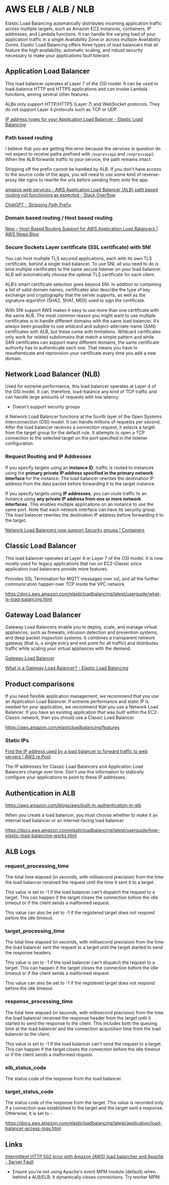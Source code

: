 # AWS ELB / ALB / NLB

Elastic Load Balancing automatically distributes incoming application traffic across multiple targets, such as Amazon EC2 instances, containers, IP addresses, and Lambda functions. It can handle the varying load of your application traffic in a single Availability Zone or across multiple Availability Zones. Elastic Load Balancing offers three types of load balancers that all feature the high availability, automatic scaling, and robust security necessary to make your applications fault tolerant.

## Application Load Balancer

This load balancer operates at Layer 7 of the OSI model. It can be used to load-balance HTTP and HTTPS applications and can invoke Lambda functions, among several other features.

ALBs only support HTTP/HTTPS (Layer 7) and WebSocket protocols. They do not support Layer 4 protocols such as TCP or UDP.

[IP address types for your Application Load Balancer - Elastic Load Balancing](https://docs.aws.amazon.com/elasticloadbalancing/latest/application/load-balancer-ip-address-type.html)

### Path based routing

I believe that you are getting this error because the services in question do not expect to receive paths prefixed with `/expressapp` and `/expressapp2`. When the ALB forwards traffic to your service, the path remains intact.

Stripping off the prefix cannot be handled by ALB. If you don't have access to the source code of the apps, you will need to use some kind of reverse-proxy like nginx to rewrite the urls before sending them onto the app.

[amazon web services - AWS Application Load Balancer (ALB) path based routing not functioning as expected - Stack Overflow](https://stackoverflow.com/questions/45216486/aws-application-load-balancer-alb-path-based-routing-not-functioning-as-expect)

[ChatGPT - Stripping Path Prefix](https://chatgpt.com/share/67a11208-da34-8005-8004-7c625373e55b)

### Domain based routing / Host based routing

[New – Host-Based Routing Support for AWS Application Load Balancers \| AWS News Blog](https://aws.amazon.com/blogs/aws/new-host-based-routing-support-for-aws-application-load-balancers/)

### Secure Sockets Layer certificate (SSL certificate) with SNI

You can host multiple TLS secured applications, each with its own TLS certificate, behind a single load balancer. To use SNI, all you need to do is bind multiple certificates to the same secure listener on your load balancer. ALB will automatically choose the optimal TLS certificate for each client.

ALB’s smart certificate selection goes beyond SNI. In addition to containing a list of valid domain names, certificates also describe the type of key exchange and cryptography that the server supports, as well as the signature algorithm (SHA2, SHA1, MD5) used to sign the certificate.

With SNI support AWS makes it easy to use more than one certificate with the same ALB. The most common reason you might want to use multiple certificates is to handle different domains with the same load balancer. It’s always been possible to use wildcard and subject-alternate-name (SAN) certificates with ALB, but these come with limitations. Wildcard certificates only work for related subdomains that match a simple pattern and while SAN certificates can support many different domains, the same certificate authority has to authenticate each one. That means you have to reauthenticate and reprovision your certificate every time you add a new domain.

## Network Load Balancer (NLB)

Used for extreme performance, this load balancer operates at Layer 4 of the OSI model. It can, therefore, load-balance any kind of TCP traffic and can handle large amounts of requests with low latency.

- Doesn't support security groups

A Network Load Balancer functions at the fourth layer of the Open Systems Interconnection (OSI) model. It can handle millions of requests per second. After the load balancer receives a connection request, it selects a target from the target group for the default rule. It attempts to open a TCP connection to the selected target on the port specified in the listener configuration.

### Request Routing and IP Addresses

If you specify targets using an **instance ID**, traffic is routed to instances using the **primary private IP address specified in the primary network interface** for the instance. The load balancer rewrites the destination IP address from the data packet before forwarding it to the target instance.

If you specify targets using **IP addresses**, you can route traffic to an instance using **any private IP address from one or more network interfaces**. This enables multiple applications on an instance to use the same port. Note that each network interface can have its security group. The load balancer rewrites the destination IP address before forwarding it to the target.

[Network Load Balancers now support Security groups \| Containers](https://aws.amazon.com/blogs/containers/network-load-balancers-now-support-security-groups/)

## Classic Load Balancer

This load balancer operates at Layer 4 or Layer 7 of the OSI model. It is now mostly used for legacy applications that run on EC2-Classic since application load balancers provide more features.

Provides SSL Termination for MQTT messages over ssl, and all the further communication happen over TCP inside the VPC network.

https://docs.aws.amazon.com/elasticloadbalancing/latest/userguide/what-is-load-balancing.html

## Gateway Load Balancer

Gateway Load Balancers enable you to deploy, scale, and manage virtual appliances, such as firewalls, intrusion detection and prevention systems, and deep packet inspection systems. It combines a transparent network gateway (that is, a single entry and exit point for all traffic) and distributes traffic while scaling your virtual appliances with the demand.

[Gateway Load Balancer](https://aws.amazon.com/elasticloadbalancing/gateway-load-balancer/)

[What is a Gateway Load Balancer? - Elastic Load Balancing](https://docs.aws.amazon.com/elasticloadbalancing/latest/gateway/introduction.html)

## Product comparisons

If you need flexible application management, we recommend that you use an Application Load Balancer. If extreme performance and static IP is needed for your application, we recommend that you use a Network Load Balancer. If you have an existing application that was built within the EC2-Classic network, then you should use a Classic Load Balancer.

https://aws.amazon.com/elasticloadbalancing/features

### Static IPs

[Find the IP address used by a load balancer to forward traffic to web servers \| AWS re:Post](https://repost.aws/knowledge-center/elb-find-load-balancer-ip)

The IP addresses for Classic Load Balancers and Application Load Balancers change over time. Don't use this information to statically configure your applications to point to these IP addresses.

## Authentication in ALB

https://aws.amazon.com/blogs/aws/built-in-authentication-in-alb

When you create a load balancer, you must choose whether to make it an internal load balancer or an internet-facing load balancer.

https://docs.aws.amazon.com/elasticloadbalancing/latest/userguide/how-elastic-load-balancing-works.html

## ALB Logs

### request_processing_time

The total time elapsed (in seconds, with millisecond precision) from the time the load balancer received the request until the time it sent it to a target.

This value is set to -1 if the load balancer can't dispatch the request to a target. This can happen if the target closes the connection before the idle timeout or if the client sends a malformed request.

This value can also be set to -1 if the registered target does not respond before the idle timeout.

### target_processing_time

The total time elapsed (in seconds, with millisecond precision) from the time the load balancer sent the request to a target until the target started to send the response headers.

This value is set to -1 if the load balancer can't dispatch the request to a target. This can happen if the target closes the connection before the idle timeout or if the client sends a malformed request.

This value can also be set to -1 if the registered target does not respond before the idle timeout.

### response_processing_time

The total time elapsed (in seconds, with millisecond precision) from the time the load balancer received the response header from the target until it started to send the response to the client. This includes both the queuing time at the load balancer and the connection acquisition time from the load balancer to the client.

This value is set to -1 if the load balancer can't send the request to a target. This can happen if the target closes the connection before the idle timeout or if the client sends a malformed request.

### elb_status_code

The status code of the response from the load balancer.

### target_status_code

The status code of the response from the target. This value is recorded only if a connection was established to the target and the target sent a response. Otherwise, it is set to -.

https://docs.aws.amazon.com/elasticloadbalancing/latest/application/load-balancer-access-logs.html

## Links

[Intermittent HTTP 502 error with Amazon (AWS) load balancher and Apache - Server Fault](https://serverfault.com/questions/1031647/intermittent-http-502-error-with-amazon-aws-load-balancher-and-apache)

- Ensure you're not using Apache's event MPM module (default) when behind a ALB/ELB. It dynamically closes connections. Try worker MPM.
